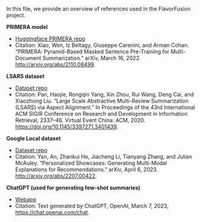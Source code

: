 In this file, we provide an overview of references used in the FlavorFusion project.

**PRIMERA model**   
- [Huggingface PRIMERA repo](https://huggingface.co/allenai/PRIMERA)
- Citation: Xiao, Wen, Iz Beltagy, Giuseppe Carenini, and Arman Cohan. “PRIMERA: Pyramid-Based Masked Sentence Pre-Training for Multi-Document Summarization.” arXiv, March 16, 2022. http://arxiv.org/abs/2110.08499.

**LSARS dataset**   
- [Dataset repo](https://github.com/ScarletPan/LSARS)
- Citation: Pan, Haojie, Rongqin Yang, Xin Zhou, Rui Wang, Deng Cai, and Xiaozhong Liu. “Large Scale Abstractive Multi-Review Summarization (LSARS) via Aspect Alignment.” In Proceedings of the 43rd International ACM SIGIR Conference on Research and Development in Information Retrieval, 2337–46. Virtual Event China: ACM, 2020. https://doi.org/10.1145/3397271.3401439.

**Google Local dataset**   
- [Dataset repo](https://datarepo.eng.ucsd.edu/mcauley_group/gdrive/googlelocal/)
- Citation: Yan, An, Zhankui He, Jiacheng Li, Tianyang Zhang, and Julian McAuley. “Personalized Showcases: Generating Multi-Modal Explanations for Recommendations.” arXiv, April 6, 2023. http://arxiv.org/abs/2207.00422.

**ChatGPT (used for generating few-shot summaries)**
- [Webapp](https://chat.openai.com/)
- Citation: Text generated by ChatGPT, OpenAI, March 7, 2023, https://chat.openai.com/chat.

